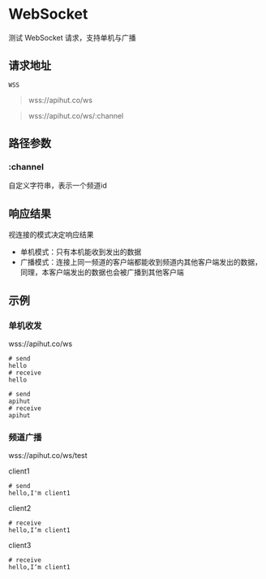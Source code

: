 # WebSocket

测试 WebSocket 请求，支持单机与广播

## 请求地址
`WSS`

> wss://apihut.co/ws

> wss://apihut.co/ws/:channel

## 路径参数
### :channel

自定义字符串，表示一个频道id

## 响应结果

视连接的模式决定响应结果
- 单机模式：只有本机能收到发出的数据
- 广播模式：连接上同一频道的客户端都能收到频道内其他客户端发出的数据，同理，本客户端发出的数据也会被广播到其他客户端

## 示例
### 单机收发
wss://apihut.co/ws
```shell
# send
hello
# receive
hello

# send
apihut
# receive
apihut
```

### 频道广播
wss://apihut.co/ws/test

client1
```text
# send
hello,I'm client1
```

client2
```text
# receive
hello,I‘m client1
```

client3
```text
# receive
hello,I‘m client1
```
